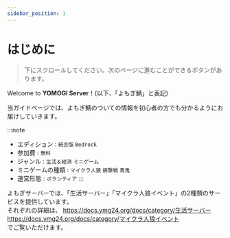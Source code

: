 ```yaml
---
sidebar_position: 1
---
```


# はじめに

> 下にスクロールしてください。次のページに進むことができるボタンがあります。

Welcome to **YOMOGI Server**！(以下、「よもぎ鯖」と表記)

当ガイドページでは、よもぎ鯖のついての情報を初心者の方でも分かるようにお届けしていきます。

:::note

- エディション : `統合版` `Bedrock`
- 参加費 : `無料`
- ジャンル : `生活＆経済` `ミニゲーム`
- ミニゲームの種類 : `マイクラ人狼` `銃撃戦` `青鬼`
- 運営形態 : `ボランティア`
  :::

よもぎサーバーでは、「生活サーバー」「マイクラ人狼イベント」の2種類のサービスを提供しています。  
それぞれの詳細は、
https://docs.ymg24.org/docs/category/生活サーバー  
https://docs.ymg24.org/docs/category/マイクラ人狼イベント  
でご覧いただけます。
